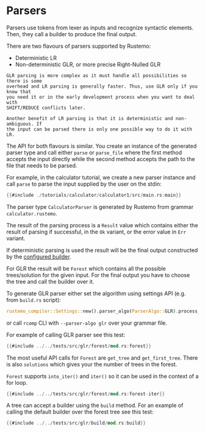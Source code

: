 # Parsers

Parsers use tokens from lexer as inputs and recognize syntactic elements. Then, they call a builder to produce the final output.

There are two flavours of parsers supported by Rustemo:

- Deterministic LR 
- Non-deterministic GLR, or more precise Right-Nulled GLR

```admonish tip
GLR parsing is more complex as it must handle all possibilities so there is some
overhead and LR parsing is generally faster. Thus, use GLR only if you know that
you need it or in the early development process when you want to deal with
SHIFT/REDUCE conflicts later.

Another benefit of LR parsing is that it is deterministic and non-ambiguous. If
the input can be parsed there is only one possible way to do it with LR.
```

The API for both flavours is similar. You create an instance of the generated
parser type and call either `parse` or `parse_file` where the first method
accepts the input directly while the second method accepts the path to the file
that needs to be parsed.

For example, in the calculator tutorial, we create a new parser instance and
call `parse` to parse the input supplied by the user on the stdin:

```rust
{{#include ./tutorials/calculator/calculator1/src/main.rs:main}}
```

The parser type `CalculatorParser` is generated by Rustemo from grammar
`calculator.rustemo`.

The result of the parsing process is a `Result` value which contains either the
result of parsing if successful, in the `Ok` variant, or the error value in
`Err` variant.

If deterministic parsing is used the result will be the final output constructed
by the [configured builder](./builders.md). 

For GLR the result will be `Forest` which contains all the possible
trees/solution for the given input. For the final output you have to choose the
tree and call the builder over it.

To generate GLR parser either set the algorithm using settings API (e.g. from `build.rs` script):

```rust
rustemo_compiler::Settings::new().parser_algo(ParserAlgo::GLR).process_dir()
```

or call `rcomp` CLI with `--parser-algo glr` over your grammar file.

For example of calling GLR parser see this test:

```rust
{{#include ../../tests/src/glr/forest/mod.rs:forest}}
```

The most useful API calls for `Forest` are `get_tree` and `get_first_tree`.
There is also `solutions` which gives your the number of trees in the forest.

`Forest` supports `into_iter()` and `iter()` so it can be used in the context of
a for loop.

```rust
{{#include ../../tests/src/glr/forest/mod.rs:forest-iter}}
```

A tree can accept a builder using the `build` method. For an example of calling
the default builder over the forest tree see this test:

```rust
{{#include ../../tests/src/glr/build/mod.rs:build}}
```

